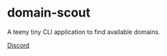# domain-scout
A teeny tiny CLI application to find available domains.

[Discord](https://chat.tehbrian.xyz)
